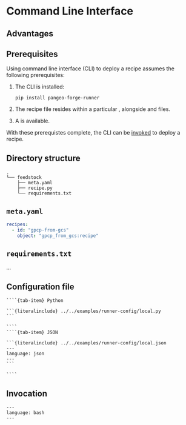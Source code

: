 # Command Line Interface

## Advantages



## Prerequisites

Using command line interface (CLI) to deploy a recipe assumes the following prerequisites:

1. The CLI is installed:

    ```
    pip install pangeo-forge-runner
    ```
2. The recipe file resides within a particular [](#directory-structure),
   alongside [](#metayaml) and [](#requirementstxt) files.
3. A [](#configuration-file) is available.

With these prerequistes complete, the CLI can be [invoked](#invocation) to deploy a recipe.


## Directory structure

```
.
└── feedstock
    ├── meta.yaml
    ├── recipe.py
    └── requirements.txt
```

## `meta.yaml`

```yaml
recipes:
  - id: "gpcp-from-gcs"
    object: "gpcp_from_gcs:recipe"
```

## `requirements.txt`

...

## Configuration file

`````{tab-set}
````{tab-item} Python

```{literalinclude} ../../examples/runner-config/local.py
```

````
````{tab-item} JSON

```{literalinclude} ../../examples/runner-config/local.json
---
language: json
---
```

````
`````

## Invocation

```{literalinclude} ../../examples/runner-commands/bake.sh
---
language: bash
---
```
